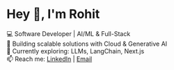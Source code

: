 # Hey 👋, I'm Rohit

💻 Software Developer | AI/ML & Full-Stack  
🚀 Building scalable solutions with Cloud & Generative AI  
🌱 Currently exploring: LLMs, LangChain, Next.js  
📫 Reach me: [LinkedIn](https://linkedin.com/in/your-linkedin) | [Email](mailto:yourmail@example.com)
